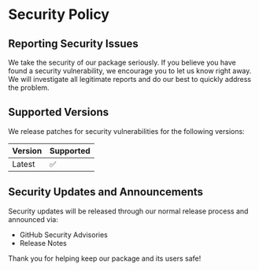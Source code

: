 # Security Policy

## Reporting Security Issues

We take the security of our package seriously. If you believe you have found a security vulnerability, we encourage you to let us know right away. We will investigate all legitimate reports and do our best to quickly address the problem.

## Supported Versions

We release patches for security vulnerabilities for the following versions:

| Version | Supported          |
| ------- | ------------------ |
| Latest  | :white_check_mark: |

## Security Updates and Announcements

Security updates will be released through our normal release process and announced via:
- GitHub Security Advisories
- Release Notes

Thank you for helping keep our package and its users safe!
